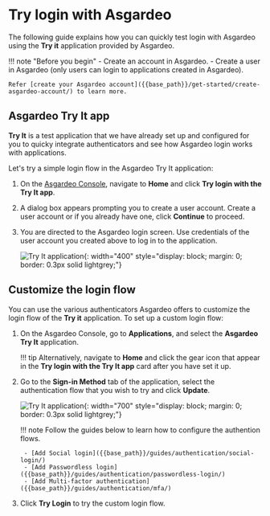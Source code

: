 # Try login with Asgardeo

The following guide explains how you can quickly test login with Asgardeo using the **Try it** application provided by Asgardeo.

!!! note "Before you begin"
    - Create an account in Asgardeo.
    - Create a user in Asgardeo (only users can login to applications created in Asgardeo). </b>

    Refer [create your Asgardeo account]({{base_path}}/get-started/create-asgardeo-account/) to learn more.

## Asgardeo Try It app

**Try It** is a test application that we have already set up and configured for you to quicky integrate authenticators and see how Asgardeo login works with applications.

Let's try a simple login flow in the Asgardeo Try It application:

1. On the [Asgardeo Console](https://console.asgardeo.io/login), navigate to **Home** and click **Try login with the Try It app**.

2. A dialog box appears prompting you to create a user account. Create a user account or if you already have one, click **Continue** to proceed.

3. You are directed to the Asgardeo login screen. Use credentials of the user account you created above to log in to the application.

    ![Try It application]({{base_path}}/assets/img/get-started/try-it-login-screen.png){: width="400" style="display: block; margin: 0; border: 0.3px solid lightgrey;"}

## Customize the login flow

You can use the various authenticators Asgardeo offers to customize the login flow of the **Try it** application. To set up a custom login flow:

1. On the Asgardeo Console, go to **Applications**, and select the **Asgardeo Try It** application.

    !!! tip
        Alternatively, navigate to **Home** and click the gear icon that appear in the **Try login with the Try It app** card after you have set it up.

2. Go to the **Sign-in Method** tab of the application, select the authentication flow that you wish to try and click **Update**.

    ![Try It application]({{base_path}}/assets/img/get-started/custom-login-flow.png){: width="700" style="display: block; margin: 0; border: 0.3px solid lightgrey;"}

    !!! note
        Follow the guides below to learn how to configure the authention flows.

        - [Add Social login]({{base_path}}/guides/authentication/social-login/)
        - [Add Passwordless login]({{base_path}}/guides/authentication/passwordless-login/)
        - [Add Multi-factor authentication]({{base_path}}/guides/authentication/mfa/)

3. Click **Try Login** to try the custom login flow.
